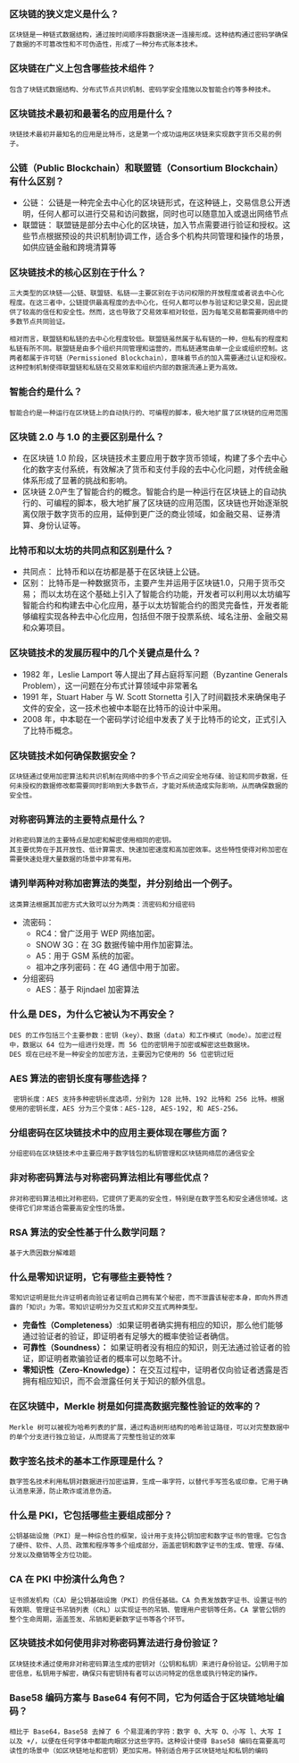 ### 区块链的狭义定义是什么？
    区块链是一种链式数据结构，通过按时间顺序将数据块逐一连接形成。这种结构通过密码学确保了数据的不可篡改性和不可伪造性，形成了一种分布式账本技术。

### 区块链在广义上包含哪些技术组件？
    包含了块链式数据结构、分布式节点共识机制、密码学安全措施以及智能合约等多种技术。

### 区块链技术最初和最著名的应用是什么？
    块链技术最初并最知名的应用是比特币，这是第一个成功运用区块链来实现数字货币交易的例子。

### 公链（Public Blockchain）和联盟链（Consortium Blockchain）有什么区别？
- 公链：
    公链是一种完全去中心化的区块链形式，在这种链上，交易信息公开透明，任何人都可以进行交易和访问数据，同时也可以随意加入或退出网络节点
- 联盟链：
    联盟链是部分去中心化的区块链，加入节点需要进行验证和授权。这些节点根据预设的共识机制协调工作，适合多个机构共同管理和操作的场景，如供应链金融和跨境清算等

### 区块链技术的核心区别在于什么？
    三大类型的区块链——公链、联盟链、私链——主要区别在于访问权限的开放程度或者说去中心化程度。在这三者中，公链提供最高程度的去中心化，任何人都可以参与验证和记录交易，因此提供了较高的信任和安全性。然而，这也导致了交易效率相对较低，因为每笔交易都需要网络中的多数节点共同验证。

    相对而言，联盟链和私链的去中心化程度较低。联盟链虽然属于私有链的一种，但私有的程度和私链有所不同。联盟链是由多个组织共同管理和运营的，而私链通常由单一企业或组织控制。这两者都属于许可链（Permissioned Blockchain），意味着节点的加入需要通过认证和授权。这种控制机制使得联盟链和私链在交易效率和组织内部的数据流通上更为高效。

### 智能合约是什么？
    智能合约是一种运行在区块链上的自动执行的、可编程的脚本，极大地扩展了区块链的应用范围

### 区块链 2.0 与 1.0 的主要区别是什么？
- 在区块链 1.0 阶段，区块链技术主要应用于数字货币领域，构建了多个去中心化的数字支付系统，有效解决了货币和支付手段的去中心化问题，对传统金融体系形成了显著的挑战和影响。
- 区块链 2.0产生了智能合约的概念。智能合约是一种运行在区块链上的自动执行的、可编程的脚本，极大地扩展了区块链的应用范围，区块链也开始逐渐脱离仅限于数字货币的应用，延伸到更广泛的商业领域，如金融交易、证券清算、身份认证等。

### 比特币和以太坊的共同点和区别是什么？
- 共同点：
    比特币和以在坊都是基于在区块链上公链。
- 区别：
    比特币是一种数据货币，主要产生并运用于区块链1.0，只用于货币交易；
    而以太坊在这个基础上引入了智能合约功能，开发者可以利用以太坊编写智能合约和构建去中心化应用，基于以太坊智能合约的图灵完备性，开发者能够编程实现各种去中心化应用，包括但不限于投票系统、域名注册、金融交易和众筹项目。

### 区块链技术的发展历程中的几个关键点是什么？
 - 1982 年，Leslie Lamport 等人提出了拜占庭将军问题（Byzantine Generals Problem），这一问题在分布式计算领域中非常著名
 - 1991 年，Stuart Haber 与 W. Scott Stornetta 引入了时间戳技术来确保电子文件的安全，这一技术也被中本聪在比特币的设计中采用。
 - 2008 年，中本聪在一个密码学讨论组中发表了关于比特币的论文，正式引入了比特币概念。
  
### 区块链技术如何确保数据安全？
    区块链通过使用加密算法和共识机制在网络中的多个节点之间安全地存储、验证和同步数据，任何未授权的数据修改都需要同时影响到大多数节点，才能对系统造成实际影响，从而确保数据的安全性。

### 对称密码算法的主要特点是什么？
    对称密码算法的主要特点是加密和解密使用相同的密钥。
    其主要优势在于其开放性、低计算需求、快速加密速度和高加密效率。这些特性使得对称加密在需要快速处理大量数据的场景中非常有用。

### 请列举两种对称加密算法的类型，并分别给出一个例子。
    这类算法根据其加密方式大致可以分为两类：流密码和分组密码
- 流密码：
  - RC4：曾广泛用于 WEP 网络加密。
  - SNOW 3G：在 3G 数据传输中用作加密算法。
  - A5：用于 GSM 系统的加密。
  - 祖冲之序列密码：在 4G 通信中用于加密。
- 分组密码
  - AES：基于 Rijndael 加密算法
  
### 什么是 DES，为什么它被认为不再安全？
    DES 的工作包括三个主要参数：密钥（key）、数据（data）和工作模式（mode）。加密过程中，数据以 64 位为一组进行处理，而 56 位的密钥用于加密或解密这些数据块。
    DES 现在已经不是一种安全的加密方法，主要因为它使用的 56 位密钥过短

### AES 算法的密钥长度有哪些选择？
     密钥长度：AES 支持多种密钥长度选项，分别为 128 比特、192 比特和 256 比特。根据使用的密钥长度，AES 分为三个变体：AES-128, AES-192, 和 AES-256。

### 分组密码在区块链技术中的应用主要体现在哪些方面？
    分组密码在区块链技术中主要应用于数字钱包的私钥管理和区块链网络层的通信安全

### 非对称密码算法与对称密码算法相比有哪些优点？
    非对称密码算法相比对称密码，它提供了更高的安全性，特别是在数字签名和安全通信领域。这使得它们非常适合需要高安全性的场景。

### RSA 算法的安全性基于什么数学问题？
    基于大质因数分解难题

### 什么是零知识证明，它有哪些主要特性？
    零知识证明是批允许证明者向验证者证明自己拥有某个秘密，而不泄露该秘密本身，即向外界透露的「知识」为零。零知识证明分为交互式和非交互式两种类型。
- **完备性（Completeness）**:如果证明者确实拥有相应的知识，那么他们能够通过验证者的验证，即证明者有足够大的概率使验证者确信。
- **可靠性（Soundness）：** 如果证明者没有相应的知识，则无法通过验证者的验证，即证明者欺骗验证者的概率可以忽略不计。
- **零知识性（Zero-Knowledge）：** 在交互过程中，证明者仅向验证者透露是否拥有相应知识，而不会泄露任何关于知识的额外信息。

### 在区块链中，Merkle 树是如何提高数据完整性验证的效率的？
    Merkle 树可以被视为哈希列表的扩展，通过构造树形结构的哈希验证路径，可以对完整数据中的单个分支进行独立验证，从而提高了完整性验证的效率

### 数字签名技术的基本工作原理是什么？
    数字签名技术利用私钥对数据进行加密运算，生成一串字符，以替代手写签名或印章。它用于确认消息来源，防止欺诈或消息伪造。

### 什么是 PKI，它包括哪些主要组成部分？
    公钥基础设施（PKI）是一种综合性的框架，设计用于支持公钥加密和数字证书的管理。它包含了硬件、软件、人员、政策和程序等多个组成部分，涵盖密钥和数字证书的生成、管理、存储、分发以及撤销等全方位功能。

### CA 在 PKI 中扮演什么角色？
    证书颁发机构（CA）是公钥基础设施（PKI）的信任基础。CA 负责发放数字证书、设置证书的有效期、管理证书吊销列表（CRL）以实现证书的吊销、管理用户密钥等任务。CA 掌管公钥的整个生命周期，涵盖签发、吊销和更新数字证书等各个环节。

### 区块链技术如何使用非对称密码算法进行身份验证？
    区块链技术通过使用非对称密码算法生成的密钥对（公钥和私钥）来进行身份验证。公钥用于加密信息，私钥用于解密，确保只有密钥持有者可以访问特定的信息或执行特定的操作。

### Base58 编码方案与 Base64 有何不同，它为何适合于区块链地址编码？
    相比于 Base64，Base58 去掉了 6 个易混淆的字符：数字 0、大写 O、小写 l、大写 I 以及 +/，以便在任何字体中都能肉眼区分这些字符。这种设计使得 Base58 编码在需要高可读性的场景中（如区块链地址和密钥）更加实用。特别适合用于区块链地址和私钥的编码